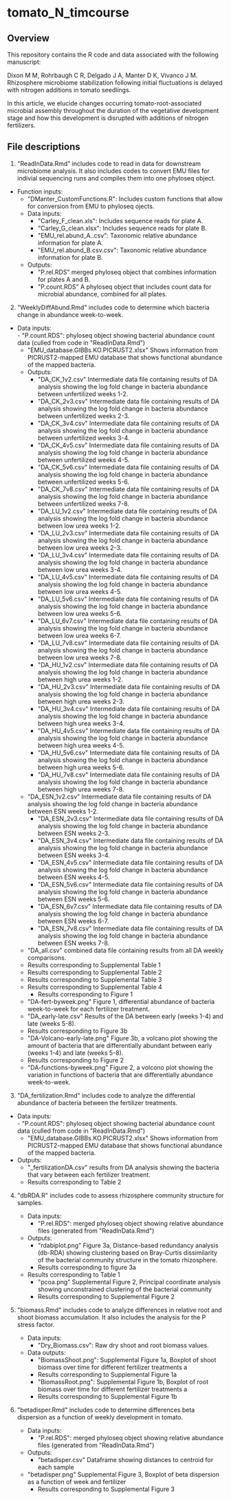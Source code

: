 # tomato_N_timcourse


## Overview

This repository contains the R code and data associated with the following manuscript:

Dixon M M, Rohrbaugh C R, Delgado J A, Manter D K, Vivanco J M. Rhizosphere microbiome stabilization following initial fluctuations is delayed with nitrogen additions in tomato seedlings.

In this article, we elucide changes occurring tomato-root-associated microbial assembly throughout the duration of the vegetative development stage and how this development is disrupted with additions of nitrogen fertilizers.


## File descriptions

1. "ReadInData.Rmd" includes code to read in data for downstream microbiome analysis. It also includes codes to convert EMU files for indivial sequencing runs and compiles them into one phyloseq object. 
  - Function inputs:
    - "DManter_CustomFunctions.R": Includes custom functions that allow for conversion from EMU to phyloseq ojects.
	- Data inputs:  
		- "Carley_F_clean.xls": Includes sequence reads for plate A.  
		- "Carley_G_clean.xlsx": Includes sequence reads for plate B.  
		- "EMU_rel.abund_A..csv": Taxonomic relative abundance information for plate A.
		- "EMU_rel.abund_B.csv.csv": Taxonomic relative abundance information for plate B.
	- Outputs:  
		- "P.rel.RDS" merged phyloseq object that combines information for plates A and B.
		- "P.count.RDS" A phyloseq object that includes count data for microbial abundance, combined for all plates.
    
2. "WeeklyDiffAbund.Rmd" includes code to determine which bacteria change in abundance week-to-week.
  - Data inputs:  
		- "P.count.RDS": phyloseq object showing bacterial abundance count data (culled from code in "ReadInData.Rmd")
    - "EMU_database.GIBBs.KO.PICRUST2.xlsx" Shows information from PICRUST2-mapped EMU database that shows functional abundance of the mapped bacteria.
	- Outputs:  
		- "DA_CK_1v2.csv" Intermediate data file containing results of DA analysis showing the log fold change in bacteria abundance between unfertilized weeks 1-2. 
		- "DA_CK_2v3.csv" Intermediate data file containing results of DA analysis showing the log fold change in bacteria abundance between unfertilized weeks 2-3. 
		- "DA_CK_3v4.csv" Intermediate data file containing results of DA analysis showing the log fold change in bacteria abundance between unfertilized weeks 3-4. 
		- "DA_CK_4v5.csv" Intermediate data file containing results of DA analysis showing the log fold change in bacteria abundance between unfertilized weeks 4-5. 
		- "DA_CK_5v6.csv" Intermediate data file containing results of DA analysis showing the log fold change in bacteria abundance between unfertilized weeks 5-6. 
		- "DA_CK_7v8.csv" Intermediate data file containing results of DA analysis showing the log fold change in bacteria abundance between unfertilized weeks 7-8. 
		- "DA_LU_1v2.csv" Intermediate data file containing results of DA analysis showing the log fold change in bacteria abundance between low urea weeks 1-2. 
		- "DA_LU_2v3.csv" Intermediate data file containing results of DA analysis showing the log fold change in bacteria abundance between low urea weeks 2-3. 
		- "DA_LU_3v4.csv" Intermediate data file containing results of DA analysis showing the log fold change in bacteria abundance between low urea weeks 3-4. 
		- "DA_LU_4v5.csv" Intermediate data file containing results of DA analysis showing the log fold change in bacteria abundance between low urea weeks 4-5. 
		- "DA_LU_5v6.csv" Intermediate data file containing results of DA analysis showing the log fold change in bacteria abundance between low urea weeks 5-6. 
		- "DA_LU_6v7.csv" Intermediate data file containing results of DA analysis showing the log fold change in bacteria abundance between low urea weeks 6-7. 
		- "DA_LU_7v8.csv" Intermediate data file containing results of DA analysis showing the log fold change in bacteria abundance between low urea weeks 7-8. 
		- "DA_HU_1v2.csv" Intermediate data file containing results of DA analysis showing the log fold change in bacteria abundance between high urea weeks 1-2. 
		- "DA_HU_2v3.csv" Intermediate data file containing results of DA analysis showing the log fold change in bacteria abundance between high urea weeks 2-3. 
		- "DA_HU_3v4.csv" Intermediate data file containing results of DA analysis showing the log fold change in bacteria abundance between high urea weeks 3-4. 
		- "DA_HU_4v5.csv" Intermediate data file containing results of DA analysis showing the log fold change in bacteria abundance between high urea weeks 4-5. 
		- "DA_HU_5v6.csv" Intermediate data file containing results of DA analysis showing the log fold change in bacteria abundance between high urea weeks 5-6. 
		- "DA_HU_7v8.csv" Intermediate data file containing results of DA analysis showing the log fold change in bacteria abundance between high urea weeks 7-8. 
   	- "DA_ESN_1v2.csv" Intermediate data file containing results of DA analysis showing the log fold change in bacteria abundance between ESN weeks 1-2. 
		- "DA_ESN_2v3.csv" Intermediate data file containing results of DA analysis showing the log fold change in bacteria abundance between ESN weeks 2-3. 
		- "DA_ESN_3v4.csv" Intermediate data file containing results of DA analysis showing the log fold change in bacteria abundance between ESN weeks 3-4. 
		- "DA_ESN_4v5.csv" Intermediate data file containing results of DA analysis showing the log fold change in bacteria abundance between ESN weeks 4-5. 
		- "DA_ESN_5v6.csv" Intermediate data file containing results of DA analysis showing the log fold change in bacteria abundance between ESN weeks 5-6. 
		- "DA_ESN_6v7.csv" Intermediate data file containing results of DA analysis showing the log fold change in bacteria abundance between ESN weeks 6-7. 
		- "DA_ESN_7v8.csv" Intermediate data file containing results of DA analysis showing the log fold change in bacteria abundance between ESN weeks 7-8.
    - "DA_all.csv" combined data file containing results from all DA weekly comparisons.
    - Results corresponding to Supplemental Table 1
    - Results corresponding to Supplemental Table 2
    - Results corresponding to Supplemental Table 3
    - Results corresponding to Supplemental Table 4
		- Results corresponding to Figure 1
    - "DA-fert-byweek.png" Figure 1, differential abundance of bacteria week-to-week for each fertilizer treatment.
    - "DA_early-late.csv" Results of the DA between early (weeks 1-4) and late (weeks 5-8).
    - Results corresponding to Figure 3b
    - "DA-Volcano-early-late.png" Figure 3b, a volcano plot showing the amount of bacteria that are differentially abundant between early (weeks 1-4) and late (weeks 5-8).
    - Results corresponding to Figure 2
    -  "DA-functions-byweek.png" Figure 2, a volcono plot showing the variation in functions of bacteria that are differentially abundance week-to-week.

3. "DA_fertilization.Rmd" includes code to analyze the differential abundance of bacteria between the fertilizer treatments.
  - Data inputs:  
		- "P.count.RDS": phyloseq object showing bacterial abundance count data (culled from code in "ReadInData.Rmd")
    - "EMU_database.GIBBs.KO.PICRUST2.xlsx" Shows information from PICRUST2-mapped EMU database that shows functional abundance of the mapped bacteria.
  - Outputs:
    - "_fertilizationDA.csv" results from DA analysis showing the bacteria that vary between each fertilizer treatment.
    - Results corresponding to Table 2
      
4. "dbRDA.R" includes code to assess rhizosphere community structure for samples. 
	- Data inputs:  
		- "P.rel.RDS": merged phyloseq object showing relative abundance files (generated from "ReadInData.Rmd")
	- Outputs:  
		- "rdabiplot.png" Figure 3a, Distance-based redundancy analysis (db-RDA) showing clustering based on Bray-Curtis dissimilarity of the bacterial community structure in the tomato rhizosphere. 
		- Results corresponding to  figure 3a
    - Results corresponding to Table 1
		- "pcoa.png" Supplemental Figure 2, Principal coordinate analysis showing unconstrained clustering of the bacterial community
		- Results corresponding to Supplemental Figure 2
   
5. "biomass.Rmd" includes code to analyze differences in relative root and shoot biomass accumulation. It also includes the analysis for the P stress factor. 
	- Data inputs:  
		- "Dry_Biomass.csv": Raw dry shoot and root biomass values.       
	- Data outputs:  
		- "BiomassShoot.png": Supplemental Figure 1a, Boxplot of shoot biomass over time for different fertilizer treatments a 
		- Results corresponding to Supplemental Figure 1a
		- "BiomassRoot.png": Supplemental Figure 1b, Boxplot of root biomass over time for different fertilizer treatments a 
		- Results corresponding to Supplemental Figure 1b
   
6. "betadisper.Rmd" includes code to determine differences beta dispersion as a function of weekly development in tomato.  
	- Data inputs:  
		- "P.rel.RDS": merged phyloseq object showing relative abundance files (generated from "ReadInData.Rmd")
	- Outputs: 
		- "betadisper.csv" Dataframe showing distances to centroid for each sample
    - "betadisper.png" Supplemental Figure 3, Boxplot of beta dispersion as a function of week and fertilizer
		- Results corresponding to Supplemental Figure 3
